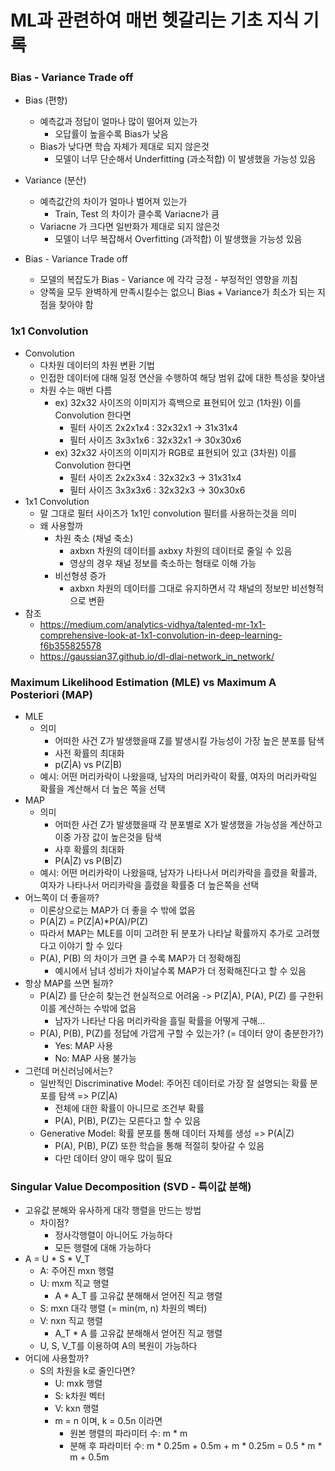 # ML과 관련하여 매번 헷갈리는 기초 지식 기록

### Bias - Variance Trade off
- Bias (편향)
  - 예측값과 정답이 얼마나 많이 떨어져 있는가
    - 오답률이 높을수록 Bias가 낮음
  - Bias가 낮다면 학습 자체가 제대로 되지 않은것
    - 모델이 너무 단순해서 Underfitting (과소적합) 이 발생했을 가능성 있음

- Variance (분산)
  - 예측값간의 차이가 얼마나 벌어져 있는가
    - Train, Test 의 차이가 클수록 Variacne가 큼
  - Variacne 가 크다면 일반화가 제대로 되지 않은것
    - 모델이 너무 복잡해서 Overfitting (과적합) 이 발생했을 가능성 있음

- Bias - Variance Trade off
  - 모델의 복잡도가 Bias - Variance 에 각각 긍정 - 부정적인 영향을 끼침
  - 양쪽을 모두 완벽하게 만족시킬수는 없으니 Bias + Variance가 최소가 되는 지점을 찾아야 함



### 1x1 Convolution
- Convolution
  - 다차원 데이터의 차원 변환 기법
  - 인접한 데이터에 대해 일정 연산을 수행하여 해당 범위 값에 대한 특성을 찾아냄
  - 차원 수는 매번 다름
    - ex) 32x32 사이즈의 이미지가 흑백으로 표현되어 있고 (1차원) 이를 Convolution 한다면
      - 필터 사이즈 2x2x1x4 : 32x32x1 -> 31x31x4
      - 필터 사이즈 3x3x1x6 : 32x32x1 -> 30x30x6
    - ex) 32x32 사이즈의 이미지가 RGB로 표현되어 있고 (3차원) 이를 Convolution 한다면
      - 필터 사이즈 2x2x3x4 : 32x32x3 -> 31x31x4
      - 필터 사이즈 3x3x3x6 : 32x32x3 -> 30x30x6
- 1x1 Convolution
  - 말 그대로 필터 사이즈가 1x1인 convolution 필터를 사용하는것을 의미
  - 왜 사용할까
    - 차원 축소 (채널 축소)
      - axbxn 차원의 데이터를 axbxy 차원의 데이터로 줄일 수 있음
      - 영상의 경우 채널 정보를 축소하는 형태로 이해 가능
    - 비선형셩 증가
      - axbxn 차원의 데이터를 그대로 유지하면서 각 채널의 정보만 비선형적으로 변환
- 참조
  - https://medium.com/analytics-vidhya/talented-mr-1x1-comprehensive-look-at-1x1-convolution-in-deep-learning-f6b355825578
  - https://gaussian37.github.io/dl-dlai-network_in_network/


### Maximum Likelihood Estimation (MLE) vs Maximum A Posteriori (MAP)
- MLE
  - 의미
    - 어떠한 사건 Z가 발생했을때 Z를 발생시킬 가능성이 가장 높은 분포를 탐색
    - 사전 확률의 최대화
    - p(Z|A) vs P(Z|B)
  - 예시: 어떤 머리카락이 나왔을때, 남자의 머리카락이 확률, 여자의 머리카락일 확률을 계산해서 더 높은 쪽을 선택
- MAP
  - 의미
    - 어떠한 사건 Z가 발생했을때 각 분포별로 X가 발생했을 가능성을 계산하고 이중 가장 값이 높은것을 탐색
    - 사후 확률의 최대화
    - P(A|Z) vs P(B|Z)
  - 예시: 어떤 머리카락이 나왔을때, 남자가 나타나서 머리카락을 흘렸을 확률과, 여자가 나타나서 머리카락을 흘렸을 확률중 더 높은쪽을 선택
- 어느쪽이 더 좋을까?
  - 이론상으로는 MAP가 더 좋을 수 밖에 없음
  - P(A|Z) = P(Z|A)*P(A)/P(Z)
  - 따라서 MAP는 MLE를 이미 고려한 뒤 분포가 나타날 확률까지 추가로 고려했다고 이야기 할 수 있다
  - P(A), P(B) 의 차이가 크면 클 수록 MAP가 더 정확해짐
    - 예시에서 남녀 성비가 차이날수록 MAP가 더 정확해진다고 할 수 있음
- 항상 MAP를 쓰면 될까?
  - P(A|Z) 를 단순히 찾는건 현실적으로 어려움 -> P(Z|A), P(A), P(Z) 를 구한뒤 이를 계산하는 수밖에 없음
    - 남자가 나타난 다음 머리카락을 흘릴 확률을 어떻게 구해...
  - P(A), P(B), P(Z)를 정답에 가깝게 구할 수 있는가? (= 데이터 양이 충분한가?)
    - Yes: MAP 사용
    - No: MAP 사용 불가능
- 그런데 머신러닝에서는?
  - 일반적인 Discriminative Model: 주어진 데이터로 가장 잘 설명되는 확률 분포를 탐색 => P(Z|A)
    - 전체에 대한 확률이 아니므로 조건부 확률
    - P(A), P(B), P(Z)는 모른다고 할 수 있음
  - Generative Model: 확률 분포를 통해 데이터 자체를 생성 => P(A|Z)
    - P(A), P(B), P(Z) 또한 학습을 통해 적절히 찾아갈 수 있음
    - 다만 데이터 양이 매우 많이 필요



### Singular Value Decomposition (SVD - 특이값 분해)
- 고유값 분해와 유사하게 대각 행렬을 만드는 방법
  - 차이점?
    - 정사각행렬이 아니어도 가능하다
    - 모든 행렬에 대해 가능하다
- A = U * S * V_T
  - A: 주어진 mxn 행렬
  - U: mxm 직교 행렬
    - A * A_T 를 고유값 분해해서 얻어진 직교 행렬
  - S: mxn 대각 행렬 (= min(m, n) 차원의 벡터)
  - V: nxn 직교 행렬
    - A_T * A 를 고유값 분해해서 얻어진 직교 행렬
  - U, S, V_T를 이용하여 A의 복원이 가능하다
- 어디에 사용할까?
  - S의 차원을 k로 줄인다면?
    - U: mxk 행렬
    - S: k차원 벡터
    - V: kxn 행렬
    - m = n 이며, k = 0.5n 이라면
      - 원본 행렬의 파라미터 수: m * m       
      - 분해 후 파라미터 수: m * 0.25m + 0.5m + m * 0.25m = 0.5 * m * m + 0.5m
